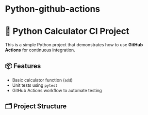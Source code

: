 # Python-github-actions
# 🧮 Python Calculator CI Project

This is a simple Python project that demonstrates how to use **GitHub Actions** for continuous integration.

## 📦 Features

- Basic calculator function (`add`)
- Unit tests using `pytest`
- GitHub Actions workflow to automate testing

## 🗂 Project Structure

